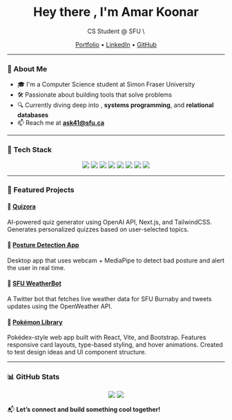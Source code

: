 <h1 align="center">Hey there , I'm Amar Koonar</h1>
<p align="center">
   CS Student @ SFU \
</p>

<p align="center">
  <a href="https://amarkoonar.github.io/" target="_blank"> Portfolio</a> • 
  <a href="https://www.linkedin.com/in/amar-koonar-36a186365/" target="_blank"> LinkedIn</a> • 
  <a href="https://github.com/AmarKoonar" target="_blank"> GitHub</a>
</p>

---

### 🧠 About Me

- 🎓 I'm a Computer Science student at Simon Fraser University
- 🛠️ Passionate about building tools that solve problems
- 🔍 Currently diving deep into , **systems programming**, and **relational databases**
- 📫 Reach me at **ask41@sfu.ca**

---

### 🔧 Tech Stack

<p align="center">
  <img src="https://img.shields.io/badge/Code-JavaScript-informational?style=flat&logo=javascript" />
  <img src="https://img.shields.io/badge/Code-Python-informational?style=flat&logo=python" />
  <img src="https://img.shields.io/badge/Frontend-React-informational?style=flat&logo=react" />
  <img src="https://img.shields.io/badge/Backend-Node.js-informational?style=flat&logo=node.js" />
  <img src="https://img.shields.io/badge/Backend-Flask-informational?style=flat&logo=flask" />
  <img src="https://img.shields.io/badge/Styling-TailwindCSS-informational?style=flat&logo=tailwind-css" />
  <img src="https://img.shields.io/badge/Database-PostgreSQL-informational?style=flat&logo=postgresql" />
  <img src="https://img.shields.io/badge/Tools-Docker-informational?style=flat&logo=docker" />
</p>

---

### 🚀 Featured Projects

#### 🔹 [Quizora](https://github.com/AmarKoonar/quizora)
AI-powered quiz generator using OpenAI API, Next.js, and TailwindCSS. Generates personalized quizzes based on user-selected topics.

#### 🔹 [Posture Detection App](https://github.com/AmarKoonar/posture_corrector)
Desktop app that uses webcam + MediaPipe to detect bad posture and alert the user in real time.

#### 🔹 [SFU WeatherBot](https://github.com/AmarKoonar/SFU-weather-twitter-bot)
A Twitter bot that fetches live weather data for SFU Burnaby and tweets updates using the OpenWeather API.
#### 🔹 [Pokémon Library](https://github.com/AmarKoonar/Pokemon_Library)
Pokédex-style web app built with React, Vite, and Bootstrap. Features responsive card layouts, type-based styling, and hover animations. Created to test design ideas and UI component structure.


---

### 📊 GitHub Stats

<p align="center">
  <img src="https://github-readme-stats.vercel.app/api?username=AmarKoonar&show_icons=true&theme=react" />
  <img src="https://github-readme-stats.vercel.app/api/top-langs/?username=AmarKoonar&layout=compact&theme=react" />
</p>

📬 **Let’s connect and build something cool together!**
